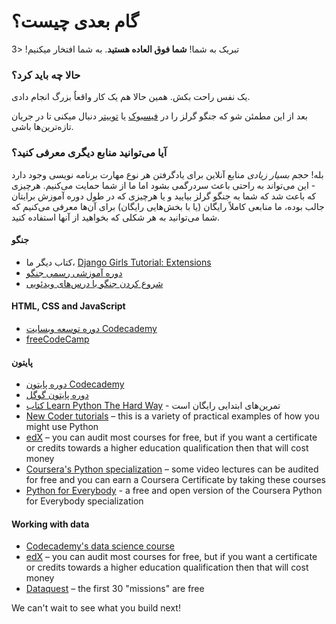 # گام بعدی چیست؟

تبریک به شما! **شما فوق العاده هستید**. به شما افتخار میکنیم! <3

### حالا چه باید کرد؟

یک نفس راحت بکش. همین حالا هم یک کار واقعاٌ بزرگ انجام دادی.

بعد از این مطمئن شو که جنگو گرلز را در [فیسبوک](http://facebook.com/djangogirls) یا [توییتر](https://twitter.com/djangogirls) دنبال میکنی تا در جریان تازه‌ترین‌ها باشی.

### آیا می‌توانید منابع دیگری معرفی کنید؟

بله! حجم *بسیار زیادی* منابع آنلاین برای یادگرفتن هر نوع مهارت برنامه نویسی وجود دارد - این می‌تواند به راحتی باعث سردرگمی بشود اما ما از شما حمایت می‌کنیم. هرچیزی که باعث شد که شما به جنگو گرلز بیایید و یا هرچیزی که در طول دوره آموزش برایتان جالب بوده، ما منابعی کاملاً رایگان (یا با بخش‌هایی رایگان) برای آن‌ها معرفی می‌کنیم که شما می‌توانید به هر شکلی که بخواهید از آنها استفاده کنید.

#### جنگو

- کتاب دیگر ما، [Django Girls Tutorial: Extensions](https://tutorial-extensions.djangogirls.org/)
- [دوره آموزشی رسمی جنگو](https://docs.djangoproject.com/en/2.0/intro/tutorial01/)
- [شروع کردن جنگو با درس‌های ویدئویی](http://www.gettingstartedwithdjango.com/)

#### HTML, CSS and JavaScript

- [دوره توسعه وبسایت Codecademy](https://www.codecademy.com/learn/paths/web-development)
- [freeCodeCamp](https://www.freecodecamp.org/)

#### پایتون

- [دوره پایتون Codecademy](https://www.codecademy.com/learn/learn-python)
- [دوره پایتون گوگل](https://developers.google.com/edu/python/)
- [کتاب Learn Python The Hard Way](http://learnpythonthehardway.org/book/) - تمرین‌های ابتدایی رایگان است
- [New Coder tutorials](http://newcoder.io/tutorials/) – this is a variety of practical examples of how you might use Python
- [edX](https://www.edx.org/course?search_query=python) – you can audit most courses for free, but if you want a certificate or credits towards a higher education qualification then that will cost money
- [Coursera's Python specialization](https://www.coursera.org/specializations/python) – some video lectures can be audited for free and you can earn a Coursera Certificate by taking these courses
- [Python for Everybody](https://www.py4e.com/) - a free and open version of the Coursera Python for Everybody specialization

#### Working with data

- [Codecademy's data science course](https://www.codecademy.com/learn/paths/data-science)
- [edX](https://www.edx.org/course/?search_query=python&subject=Data%20Analysis%20%26%20Statistics) – you can audit most courses for free, but if you want a certificate or credits towards a higher education qualification then that will cost money
- [Dataquest](https://www.dataquest.io/) – the first 30 "missions" are free

We can't wait to see what you build next!